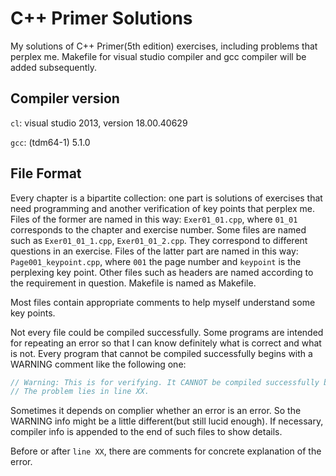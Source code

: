 # C++ Primer Solutions
My solutions of C++ Primer(5th edition) exercises, including problems that perplex me. Makefile for visual studio compiler and gcc compiler will be added subsequently.

## Compiler version
```cl```: visual studio 2013, version 18.00.40629

```gcc```: (tdm64-1) 5.1.0

## File Format
Every chapter is a bipartite collection: one part is solutions of exercises that need programming and another verification of key points that perplex me. Files of the former are named in this way: ```Exer01_01.cpp```, where ```01_01``` corresponds to the chapter and exercise number. Some files are named such as ```Exer01_01_1.cpp```, ```Exer01_01_2.cpp```. They correspond to different questions in an exercise. Files of the latter part are named in this way: ```Page001_keypoint.cpp```, where ```001``` the page number and ```keypoint``` is the perplexing key point. Other files such as headers are named according to the requirement in question. Makefile is named as Makefile.

Most files contain appropriate comments to help myself understand some key points.

Not every file could be compiled successfully. Some programs are intended for repeating an error so that I can know definitely what is correct and what is not. Every program that cannot be compiled successfully begins with a WARNING comment like the following one:

```cpp
// Warning: This is for verifying. It CANNOT be compiled successfully by both compiler.
// The problem lies in line XX.
```

Sometimes it depends on complier whether an error is an error. So the WARNING info might be a little different(but still lucid enough). If necessary, compiler info is appended to the end of such files to show details.

Before or after ```line XX```, there are comments for concrete explanation of the error. 